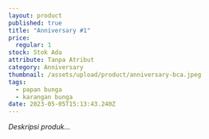 ```yaml
---
layout: product
published: true
title: "Anniversary #1"
price:
  regular: 1
stock: Stok Ada
attribute: Tanpa Atribut
category: Anniversary
thumbnail: /assets/upload/product/anniversary-bca.jpeg
tags:
  - papan bunga
  - karangan bunga
date: 2023-05-05T15:13:43.240Z
---
```

*Deskripsi produk...*